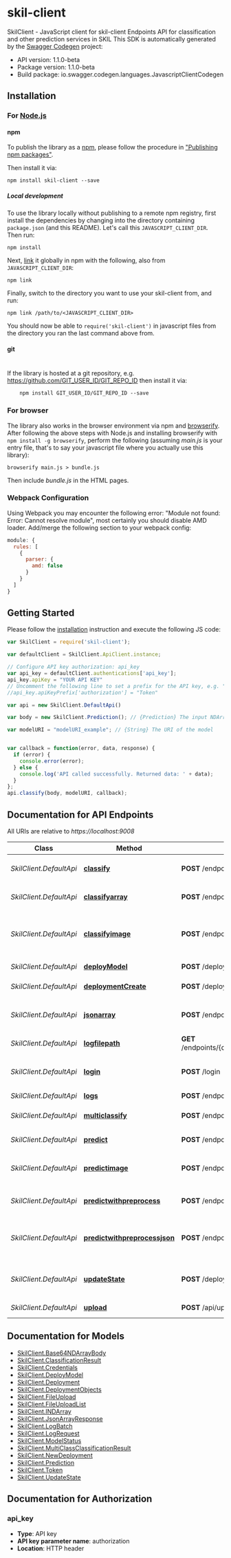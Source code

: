 # skil-client

SkilClient - JavaScript client for skil-client
Endpoints API for classification and other prediction services in SKIL
This SDK is automatically generated by the [Swagger Codegen](https://github.com/swagger-api/swagger-codegen) project:

- API version: 1.1.0-beta
- Package version: 1.1.0-beta
- Build package: io.swagger.codegen.languages.JavascriptClientCodegen

## Installation

### For [Node.js](https://nodejs.org/)

#### npm

To publish the library as a [npm](https://www.npmjs.com/),
please follow the procedure in ["Publishing npm packages"](https://docs.npmjs.com/getting-started/publishing-npm-packages).

Then install it via:

```shell
npm install skil-client --save
```

##### Local development

To use the library locally without publishing to a remote npm registry, first install the dependencies by changing 
into the directory containing `package.json` (and this README). Let's call this `JAVASCRIPT_CLIENT_DIR`. Then run:

```shell
npm install
```

Next, [link](https://docs.npmjs.com/cli/link) it globally in npm with the following, also from `JAVASCRIPT_CLIENT_DIR`:

```shell
npm link
```

Finally, switch to the directory you want to use your skil-client from, and run:

```shell
npm link /path/to/<JAVASCRIPT_CLIENT_DIR>
```

You should now be able to `require('skil-client')` in javascript files from the directory you ran the last 
command above from.

#### git
#
If the library is hosted at a git repository, e.g.
https://github.com/GIT_USER_ID/GIT_REPO_ID
then install it via:

```shell
    npm install GIT_USER_ID/GIT_REPO_ID --save
```

### For browser

The library also works in the browser environment via npm and [browserify](http://browserify.org/). After following
the above steps with Node.js and installing browserify with `npm install -g browserify`,
perform the following (assuming *main.js* is your entry file, that's to say your javascript file where you actually 
use this library):

```shell
browserify main.js > bundle.js
```

Then include *bundle.js* in the HTML pages.

### Webpack Configuration

Using Webpack you may encounter the following error: "Module not found: Error:
Cannot resolve module", most certainly you should disable AMD loader. Add/merge
the following section to your webpack config:

```javascript
module: {
  rules: [
    {
      parser: {
        amd: false
      }
    }
  ]
}
```

## Getting Started

Please follow the [installation](#installation) instruction and execute the following JS code:

```javascript
var SkilClient = require('skil-client');

var defaultClient = SkilClient.ApiClient.instance;

// Configure API key authorization: api_key
var api_key = defaultClient.authentications['api_key'];
api_key.apiKey = "YOUR API KEY"
// Uncomment the following line to set a prefix for the API key, e.g. "Token" (defaults to null)
//api_key.apiKeyPrefix['authorization'] = "Token"

var api = new SkilClient.DefaultApi()

var body = new SkilClient.Prediction(); // {Prediction} The input NDArray

var modelURI = "modelURI_example"; // {String} The URI of the model


var callback = function(error, data, response) {
  if (error) {
    console.error(error);
  } else {
    console.log('API called successfully. Returned data: ' + data);
  }
};
api.classify(body, modelURI, callback);

```

## Documentation for API Endpoints

All URIs are relative to *https://localhost:9008*

Class | Method | HTTP request | Description
------------ | ------------- | ------------- | -------------
*SkilClient.DefaultApi* | [**classify**](docs/DefaultApi.md#classify) | **POST** /endpoints/{modelURI}/default/classify | Use the deployed model to classify the input
*SkilClient.DefaultApi* | [**classifyarray**](docs/DefaultApi.md#classifyarray) | **POST** /endpoints/{modelURI}/default/classifyarray | Same as /classify but returns the output as Base64NDArrayBody
*SkilClient.DefaultApi* | [**classifyimage**](docs/DefaultApi.md#classifyimage) | **POST** /endpoints/{modelURI}/default/classifyimage | Use the deployed model to classify the input, using input image file from multipart form data.
*SkilClient.DefaultApi* | [**deployModel**](docs/DefaultApi.md#deployModel) | **POST** /deployment/{deploymentId}/model | Deploy a model in a deployment group.
*SkilClient.DefaultApi* | [**deploymentCreate**](docs/DefaultApi.md#deploymentCreate) | **POST** /deployment | Create a new deployment group.
*SkilClient.DefaultApi* | [**jsonarray**](docs/DefaultApi.md#jsonarray) | **POST** /endpoints/{modelURI}/default/jsonarray | Run inference on the input and returns it as a JsonArrayResponse
*SkilClient.DefaultApi* | [**logfilepath**](docs/DefaultApi.md#logfilepath) | **GET** /endpoints/{deploymentName}/model/{modelName}/default/logfilepath | Get logs file path
*SkilClient.DefaultApi* | [**login**](docs/DefaultApi.md#login) | **POST** /login | Post JSON credentials and obtain a JWT authorization token.
*SkilClient.DefaultApi* | [**logs**](docs/DefaultApi.md#logs) | **POST** /endpoints/{deploymentName}/model/{modelName}/default/logs | Get logs
*SkilClient.DefaultApi* | [**multiclassify**](docs/DefaultApi.md#multiclassify) | **POST** /endpoints/{modelURI}/default/multiclassify | Represents all of the labels for a given classification
*SkilClient.DefaultApi* | [**predict**](docs/DefaultApi.md#predict) | **POST** /endpoints/{modelURI}/default/predict | Run inference on the input array.
*SkilClient.DefaultApi* | [**predictimage**](docs/DefaultApi.md#predictimage) | **POST** /endpoints/{modelURI}/default/predictimage | Run inference on the input array, using input image file from multipart form data.
*SkilClient.DefaultApi* | [**predictwithpreprocess**](docs/DefaultApi.md#predictwithpreprocess) | **POST** /endpoints/{modelURI}/default/predictwithpreprocess | Preprocesses the input and run inference on it
*SkilClient.DefaultApi* | [**predictwithpreprocessjson**](docs/DefaultApi.md#predictwithpreprocessjson) | **POST** /endpoints/{modelURI}/default/predictwithpreprocessjson | Preprocesses the input and run inference on it and returns it as a JsonArrayResponse
*SkilClient.DefaultApi* | [**updateState**](docs/DefaultApi.md#updateState) | **POST** /deployment/{deploymentId}/model/{modelId}/state | Change the state of model to \&quot;start\&quot; or \&quot;stop\&quot;
*SkilClient.DefaultApi* | [**upload**](docs/DefaultApi.md#upload) | **POST** /api/upload/model | Upload a model file to SKIL for import.


## Documentation for Models

 - [SkilClient.Base64NDArrayBody](docs/Base64NDArrayBody.md)
 - [SkilClient.ClassificationResult](docs/ClassificationResult.md)
 - [SkilClient.Credentials](docs/Credentials.md)
 - [SkilClient.DeployModel](docs/DeployModel.md)
 - [SkilClient.Deployment](docs/Deployment.md)
 - [SkilClient.DeploymentObjects](docs/DeploymentObjects.md)
 - [SkilClient.FileUpload](docs/FileUpload.md)
 - [SkilClient.FileUploadList](docs/FileUploadList.md)
 - [SkilClient.INDArray](docs/INDArray.md)
 - [SkilClient.JsonArrayResponse](docs/JsonArrayResponse.md)
 - [SkilClient.LogBatch](docs/LogBatch.md)
 - [SkilClient.LogRequest](docs/LogRequest.md)
 - [SkilClient.ModelStatus](docs/ModelStatus.md)
 - [SkilClient.MultiClassClassificationResult](docs/MultiClassClassificationResult.md)
 - [SkilClient.NewDeployment](docs/NewDeployment.md)
 - [SkilClient.Prediction](docs/Prediction.md)
 - [SkilClient.Token](docs/Token.md)
 - [SkilClient.UpdateState](docs/UpdateState.md)


## Documentation for Authorization


### api_key

- **Type**: API key
- **API key parameter name**: authorization
- **Location**: HTTP header

